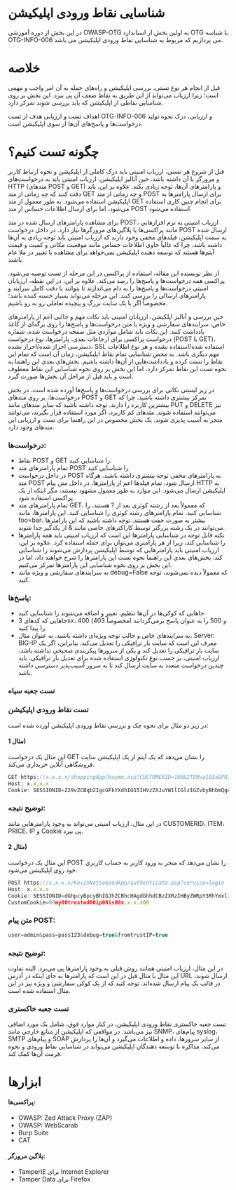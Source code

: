 # شناسایی نقاط ورودی اپلیکیشن

در این بخش از دوره آموزشی OWASP-OTG به اولین بخش از استاندارد OTG با شناسه OTG-INFO-006 می پردازیم که مربوط به شناسایی نقاط ورودی اپلیکیشن می باشد.

# خلاصه

قبل از انجام هر نوع تستی، بررسی اپلیکیشن و راه‌های حمله به آن امر واجب و مهمی است؛ زیرا ارزیاب می‌تواند از این طریق به نقاط ضعف آن پی ببرد. این بخش بر روی شناسایی نقاطی از اپلیکیشن که باید بررسی شوند تمرکز دارد.

اهداف تست و ارزیابی هدف از تست OTG-INFO-006 و ارزیابی، درک نحوه تولید درخواست‌ها و پاسخ‌های آن‌ها از سوی اپلیکیشن است.

# چگونه تست کنیم؟

قبل از شروع هر تستی، ارزیاب امنیتی باید درک کاملی از اپلیکیشن و نحوه ارتباط کاربر و مرورگر با آن داشته باشد. حین آنالیز اپلیکیشن، ارزیاب امنیتی باید به درخواست‌های HTTP (متدهای POST و GET) و پارامترهای آن‌ها، توجه زیادی بکند. علاوه بر این، باید دقت کنند که چه زمانی از متد GET و چه زمانی از متد POST برای ارسال پارامترها به اپلیکیشن استفاده می‌شود. به طور معمول از متد GET برای انجام چنین کاری استفاده می‌شود، اما برای ارسال اطلاعات حساس از متد POST استفاده می‌شود.

برای مشاهده پارامترهای ارسال شده در متد POST، ارزیاب امنیتی به نرم افزارهایی مانند پراکسی‌ها یا پلاگین‌های مرورگرها نیاز دارد. در داخل درخواست POST ارسال شده به سمت اپلیکیشن، فیلدهای مخفی وجود دارند که ارزیاب امنیتی باید توجه زیادی به آن‌ها داشته باشد، چرا که غالباً حاوی اطلاعات حساس مانند موقعیت مکانی و کمیت و قیمت آیتم‌ها هستند که توسعه دهنده اپلیکیشن نمی‌خواهد برای مشاهده یا تغییر در ملا عام باشند.

از نظر نویسنده این مقاله، استفاده از پراکسی در این مرحله از تست توصیه می‌شود. پراکسی همه درخواست‌ها و پاسخ‌ها را رصد می‌کند. علاوه بر این، در این نقطه، ارزیابان امنیتی درخواست‌ها و پاسخ‌ها را به دام می‌اندازند تا بتوانند با دقت کامل سرایند و پارامترهای ارسالی را بررسی کنند. این مرحله می‌تواند بسیار خسته کننده باشد؛ مخصوصاً اگر با یک سایت بزرگ و پیچیده تعاملی رو به رو باشیم.

حین بررسی و آنالیز اپلکیشن، ارزیابان امنیتی باید نکات مهم و جالبی اعم از پارامترهای خاص، سرایندهای سفارشی و ویژه یا متن درخواست‌ها و پاسخ‌ها را روی برگه‌ای از کاغذ یادداشت کنند. این نکات باید شامل مواردی مثل صفحه درخواست شده، شماره درخواست پراکسی برای ارجاعات بعدی، پارامترها، نوع درخواست (POST یا GET)، دسترسی احراز شده/احراز نشده، SSL استفاده شده/استفاده نشده و هر نوع اطلاعات مهم دیگری باشد. به محض شناسایی تمام نقاط اپلیکیشن، زمان آن است که تمام این نقاط را تست کرده و یادداشت‌هایی از آن‌ها داشته باشیم. بخش‌های بعدی این راهنما به نحوه تست این نقاط تمرکز دارد، اما این بخش بر روی نحوه شناسایی این نقاط معطوف است و باید قبل از مراحل آن بخش‌ها صورت گیرد.

در زیر لیستی نکاتی برای بررسی درخواست‌ها و پاسخ‌ها آورده شده است. در بخش درخواست‌ها، بر روی متدهای POST و GET تمرکز بیشتری داشته باشید، چرا که بیشترین کاربرد را دارند. توجه داشته باشید که سایر متدهای مانند PUT و DELETE نیز می‌توانند استفاده شوند. متدهای کم کاربرد، اگر مورد استفاده قرار بگیرند، می‌توانند منجر به آسیب پذیری شوند. یک بخش مخصوص در این راهنما برای تست و ارزیابی این متدهای وجود دارد.

### درخواست‌ها:

* نقاط POST و GET را شناسایی کنید.
* تمام پارامترهای متد POST را شناسایی کنید.
* در داخل درخواست POST به پارامترهای مخفی توجه بیشتری داشته باشید. هرگاه متد POST ارسال شود، تمام فیلدها اعم از پارامترها، در داخل متن پیام HTTP به اپلیکیشن ارسال می‌شود. این موارد به طور معمول مشهود نیستند، مگر اینکه از یک پراکسی استفاده شود.
* تمام پارامترهای متد GET، که معمولاً بعد از رشته کوئری بعد از ? هستند، را شناسایی کنید.
 تمام پارامترهای رشته کوئری را شناسایی کنید. این پارامترها، مانند foo=bar، بیشتر به صورت جفت هستند. توجه داشته باشید که این پارامترها می‌توانند در یک رشته بزرگتر توسط کاراکترهای خاصی مانند & از یکدگیر جدا شوند.
* نکته قابل توجه در شناسایی پارامترها این است که ارزیاب امنیتی باید همه پارامترها را شناسایی کند، زیرا از هر پارامتری می‌توان برای حمله استفاده کرد. علاوه بر این، ارزیاب امنیتی باید پارامترهایی که توسط اپلیکیشن پردازش می‌شوند را شناسایی کند. بخش‌های بعدی این راهنما نحوه تست این پارامترها را شرح خواهند داد، اما در این بخش بر روی نحوه شناسایی این پارامترها تمرکز می‌کنیم.
* به سرایندهای سفارشی و ویژه مانند debug=False که معمولاً دیده نمی‌شوند، توجه کنید.

### پاسخ‌ها:

* جاهایی که کوکی‌ها در آن‌ها تنظیم، تغییر و اضافه می‌شوند را شناسایی کنید.
* جاهایی که کدهای 3xx، 400 (مخصوصاً 403) و 500 را به عنوان پاسخ برمی‌گردانند را پیدا کنید.
* به سرایندهای خاص و جالب توجه ویژه‌ای داشته باشید. به عنوان مثال، Server: BIG-IP معرف این است که سایت بار ترافیکی را تعدیل می‌کند. بنابراین، اگر یک سایت بار ترافیکی را تعدیل کند و یکی از سرورها پیکربندی صحیحی نداشته باشد، ارزیاب امنیتی، بر حسب نوع تکنولوژی استفاده شده برای تعدیل بار ترافیکی، باید چندین درخواست متعدد به سایت ارسال کند تا به سرور آسیب‌پذیر دسترسی داشته باشد.
### تست جعبه سیاه
### تست نقاط ورودی اپلیکیشن

در زیر دو مثال برای نحوه چک و بررسی نقاط ورودی اپلیکیشن آورده شده است:

#### مثال 1)

این مثال یک درخواست GET را نشان می‌دهد که یک آیتم از یک اپلیکیشن سایت فروشگاهی آنلاین خریداری می‌کند.

```js
GET https://x.x.x.x/shoppingApp/buyme.asp?CUSTOMERID=100&ITEM=z101a&PRICE=62.50&IP=x.x.x.x
Host: x.x.x.x
Cookie: SESSIONID=Z29vZCBqb2IgcGFkYXdhIG15IHVzZXJuYW1lIGlzIGZvbyBhbmQgcGFzc3dvcmQgaXMgYmFy
```

### توضیح نتیجه:

در این مثال، ارزیاب امنیتی می‌تواند به وجود پارامترهایی مانند CUSTOMERID، ITEM، PRICE، IP و Cookie پی ببرد.

#### مثال 2)

این مثال یک درخواست POST را نشان می‌دهد که منجر به ورود کاربر به حساب کاربری خود روی اپلیکیشن می‌شود.

```js
POST https://x.x.x.x/KevinNotSoGoodApp/authenticate.asp?service=login
Host: x.x.x.x
Cookie: SESSIONID=dGhpcyBpcyBhIGJhZCBhcHAgdGhhdCBzZXRzIHByZWRpY3RhYmxlIGNvb2tpZXMgYW5kIG1pbmUgaXMgMTIzNA==
CustomCookie=00my00trusted00ip00is00x.x.x.x00
```
### متن پیام POST:
```js
user=admin&pass=pass123&debug=true&fromtrustIP=true
```

### توضیح نتیجه:

در این مثال، ارزیاب امنیتی همانند روش قبلی به وجود پارامترها پی می‌برد. البته تفاوت این مثال با مثال قبل در این است که پارامترها به جای اینکه در آدرس URL ارسال شوند، در قالب یک پیام ارسال شده‌اند. توجه کنید که از یک کوکی سفارشی و ویژه نیز در این مثال استفاده شده است.
### تست جعبه خاکستری

تست جعبه خاکستری نقاط ورودی اپلیکیشن، در کنار موارد فوق، شامل یک مورد اضافی نیز می‌باشد. در مواقعی که اپلیکیشن از منابع خارجی مانند SNMP، پیام‌های syslog، SMTP و پیام‌های SOAP از سایر سرورها، داده و اطلاعات می‌گیرد و آن‌ها را پردازش می‌کند، مذاکره با توسعه دهندگان اپلیکیشن می‌تواند در شناسایی نقاط ورودی و نحوه فرمت آن‌ها کمک کند.
# ابزارها

#### پراکسی‌ها:

* OWASP: Zed Attack Proxy (ZAP)
* OWASP: WebScarab
* Burp Suite
* CAT

#### پلاگین مرورگر:

* TamperIE برای Internet Explorer
* Tamper Data برای Firefox
